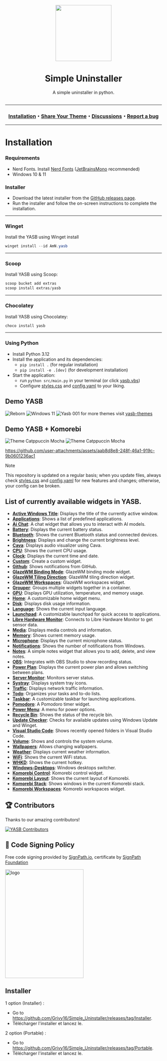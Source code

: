 <p align="center"><img src="https://github.com/user-attachments/assets/697accc3-27b2-4d39-97e1-5127f97cfa86" width="180"></p>
<h1 align="center">Simple Uninstaller</h1>
<p align="center">
  A simple uninstaller in python.
  <br><br>
</p>

***

<h3 align="center">
<a href="https://github.com/Grivy16/Simple_Uninstaller#Installation">Installation</a>・<a href="https://github.com/amnweb/yasb-themes">Share Your Theme</a>・<a href="https://github.com/amnweb/yasb/discussions">Discussions</a>・<a href="https://github.com/amnweb/yasb/issues">Report a bug</a>
</h3>

***

# Installation

### Requirements
- Nerd Fonts. Install [Nerd Fonts](https://www.nerdfonts.com/font-downloads) ([JetBrainsMono](https://github.com/ryanoasis/nerd-fonts/releases/latest/download/JetBrainsMono.zip) recommended)
- Windows 10 & 11

### Installer
- Download the latest installer from the [GitHub releases page](https://github.com/amnweb/yasb/releases/latest).
- Run the installer and follow the on-screen instructions to complete the installation.

***

### Winget
Install the YASB using Winget install
```powershell
winget install --id AmN.yasb
```

***

### Scoop
Install YASB using Scoop:
```powershell
scoop bucket add extras
scoop install extras/yasb
```

***

### Chocolatey
Install YASB using Chocolatey:
```powershell
choco install yasb
```

***

### Using Python
- Install Python 3.12
- Install the application and its dependencies:
  - `pip install .` (for regular installation)
  - `pip install -e .[dev]` (for development installation)
- Start the application:
  - run `python src/main.py` in your terminal (or click [yasb.vbs](src/yasb.vbs))
  - Configure [styles.css](src/styles.css) and [config.yaml](src/config.yaml) to your liking.


## Demo YASB
![Reborn](demo/demo3.png)
![Windows 11](https://raw.githubusercontent.com/amnweb/yasb-themes/refs/heads/main/themes/7d3895d4-454b-40db-a2f9-44a238d5793b/image.png)
![Yasb 001](https://raw.githubusercontent.com/amnweb/yasb-themes/refs/heads/main/themes/61e6a045-e090-4f33-a41b-6938702eb446/image.png)
for more themes visit [yasb-themes](https://github.com/amnweb/yasb-themes)
## Demo YASB + Komorebi
![Theme Catppuccin Mocha](demo/demo.png)
![Theme Catppuccin Mocha](demo/demo2.png)

https://github.com/user-attachments/assets/aab8d8e8-248f-46a1-919c-9b0601236ac1



> [!NOTE]  
> This repository is updated on a regular basis; when you update files, always check [styles.css](src/styles.css) and [config.yaml](src/config.yaml) for new features and changes; otherwise, your config can be broken.


## List of currently available widgets in YASB.

- **[Active Windows Title](https://github.com/amnweb/yasb/wiki/(Widget)-Active-Windows-Title)**: Displays the title of the currently active window.
- **[Applications](https://github.com/amnweb/yasb/wiki/(Widget)-Applications)**: Shows a list of predefined applications.
- **[Ai Chat](https://github.com/amnweb/yasb/wiki/(Widget)-Ai-Chat)**: A chat widget that allows you to interact with AI models.
- **[Battery](https://github.com/amnweb/yasb/wiki/(Widget)-Battery)**: Displays the current battery status.
- **[Bluetooth](https://github.com/amnweb/yasb/wiki/(Widget)-Bluetooth)**: Shows the current Bluetooth status and connected devices.
- **[Brightness](https://github.com/amnweb/yasb/wiki/(Widget)-Brightness)**: Displays and change the current brightness level.
- **[Cava](https://github.com/amnweb/yasb/wiki/(Widget)-Cava)**: Displays audio visualizer using Cava.
- **[CPU](https://github.com/amnweb/yasb/wiki/(Widget)-CPU)**: Shows the current CPU usage.
- **[Clock](https://github.com/amnweb/yasb/wiki/(Widget)-Clock)**: Displays the current time and date.
- **[Custom](https://github.com/amnweb/yasb/wiki/(Widget)-Custom)**: Create a custom widget.
- **[Github](https://github.com/amnweb/yasb/wiki/(Widget)-Github)**: Shows notifications from GitHub.
- **[GlazeWM Binding Mode](https://github.com/amnweb/yasb/wiki/(Widget)-GlazeWM-Binding-Mode)**: GlazeWM binding mode widget.
- **[GlazeWM Tiling Direction](https://github.com/amnweb/yasb/wiki/(Widget)-GlazeWM-Tiling-Direction)**: GlazeWM tiling direction widget.
- **[GlazeWM Workspaces](https://github.com/amnweb/yasb/wiki/(Widget)-GlazeWM-Workspaces)**: GlazeWM workspaces widget.
- **[Grouper](https://github.com/amnweb/yasb/wiki/(Widget)-Grouper)**: Groups multiple widgets together in a container.
- **[GPU](https://github.com/amnweb/yasb/wiki/(Widget)-GPU)**: Displays GPU utilization, temperature, and memory usage.
- **[Home](https://github.com/amnweb/yasb/wiki/(Widget)-Home)**: A customizable home widget menu.
- **[Disk](https://github.com/amnweb/yasb/wiki/(Widget)-Disk)**: Displays disk usage information.
- **[Language](https://github.com/amnweb/yasb/wiki/(Widget)-Language)**: Shows the current input language.
- **[Launchpad](https://github.com/amnweb/yasb/wiki/(Widget)-Launchpad)**: A customizable launchpad for quick access to applications.
- **[Libre Hardware Monitor](https://github.com/amnweb/yasb/wiki/(Widget)-Libre-HW-Monitor)**: Connects to Libre Hardware Monitor to get sensor data.
- **[Media](https://github.com/amnweb/yasb/wiki/(Widget)-Media)**: Displays media controls and information.
- **[Memory](https://github.com/amnweb/yasb/wiki/(Widget)-Memory)**: Shows current memory usage.
- **[Microphone](https://github.com/amnweb/yasb/wiki/(Widget)-Microphone)**: Displays the current microphone status.
- **[Notifications](https://github.com/amnweb/yasb/wiki/(Widget)-Notifications)**: Shows the number of notifications from Windows.
- **[Notes](https://github.com/amnweb/yasb/wiki/(Widget)-Notes)**: A simple notes widget that allows you to add, delete, and view notes.
- **[OBS](https://github.com/amnweb/yasb/wiki/(Widget)-Obs)**: Integrates with OBS Studio to show recording status.
- **[Power Plan](https://github.com/amnweb/yasb/wiki/(Widget)-Power-Plan)**: Displays the current power plan and allows switching between plans.
- **[Server Monitor](https://github.com/amnweb/yasb/wiki/(Widget)-Server-Monitor)**: Monitors server status.
- **[Systray](https://github.com/amnweb/yasb/wiki/(Widget)-Systray)**: Displays system tray icons.
- **[Traffic](https://github.com/amnweb/yasb/wiki/(Widget)-Traffic)**: Displays network traffic information.
- **[Todo](https://github.com/amnweb/yasb/wiki/(Widget)-Todo)**: Organizes your tasks and to-do lists.
- **[Taskbar](https://github.com/amnweb/yasb/wiki/(Widget)-Taskbar)**: A customizable taskbar for launching applications.
- **[Pomodoro](https://github.com/amnweb/yasb/wiki/(Widget)-Pomodoro)**: A Pomodoro timer widget.
- **[Power Menu](https://github.com/amnweb/yasb/wiki/(Widget)-Power-Menu)**: A menu for power options.
- **[Recycle Bin](https://github.com/amnweb/yasb/wiki/(Widget)-Recycle-Bin)**: Shows the status of the recycle bin. 
- **[Update Checker](https://github.com/amnweb/yasb/wiki/(Widget)-Update-Check)**: Checks for available updates using Windows Update and Winget.
- **[Visual Studio Code](https://github.com/amnweb/yasb/wiki/(Widget)-VSCode)**: Shows recently opened folders in Visual Studio Code.
- **[Volume](https://github.com/amnweb/yasb/wiki/(Widget)-Volume)**: Shows and controls the system volume.
- **[Wallpapers](https://github.com/amnweb/yasb/wiki/(Widget)-Wallpapers)**: Allows changing wallpapers.
- **[Weather](https://github.com/amnweb/yasb/wiki/(Widget)-Weather)**: Displays current weather information.
- **[WiFi](https://github.com/amnweb/yasb/wiki/(Widget)-WiFi)**: Shows the current WiFi status.
- **[WHKD](https://github.com/amnweb/yasb/wiki/(Widget)-Whkd)**: Shows the current hotkey.
- **[Windows-Desktops](https://github.com/amnweb/yasb/wiki/(Widget)-Windows-Desktops)**: Windows desktops switcher.
- **[Komorebi Control](https://github.com/amnweb/yasb/wiki/(Widget)-Komorebi-Control)**: Komorebi control widget.
- **[Komorebi Layout](https://github.com/amnweb/yasb/wiki/(Widget)-Komorebi-Layout)**: Shows the current layout of Komorebi.
- **[Komorebi Stack](https://github.com/amnweb/yasb/wiki/(Widget)-Komorebi-Stack)**: Shows windows in the current Komorebi stack.
- **[Komorebi Workspaces](https://github.com/amnweb/yasb/wiki/(Widget)-Komorebi-Workspaces)**: Komorebi workspaces widget.


## 🏆 Contributors
Thanks to our amazing contributors!

[![YASB Contributors](https://contrib.rocks/image?repo=amnweb/yasb)](https://github.com/amnweb/yasb/graphs/contributors)

## 🔑 Code Signing Policy
Free code signing provided by [SignPath.io](https://about.signpath.io/), certificate by [SignPath Foundation](https://signpath.org/)


<img width="252" height="349" alt="logo" src="https://github.com/user-attachments/assets/697accc3-27b2-4d39-97e1-5127f97cfa86" />


## Installer

1 option (Installer) : 
 - Go to https://github.com/Grivy16/Simple_Uninstaller/releases/tag/Installer.
 - Télécharger l'installer et lancez le.

2 option (Portable) :
 - Go to https://github.com/Grivy16/Simple_Uninstaller/releases/tag/Portable.
 - Télécharger l'installer et lancez le.
